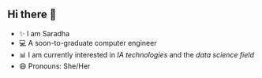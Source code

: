 ## Hi there 👋

<!--
**SaradhaP6/SaradhaP6** is a ✨ _special_ ✨ repository because its `README.md` (this file) appears on your GitHub profile.

Here are some ideas to get you started:

- 🔭 I’m currently working on ...
- 🌱 I’m currently learning ...
- 👯 I’m looking to collaborate on ...
- 🤔 I’m looking for help with ...
- 💬 Ask me about ...
- 📫 How to reach me: ...
- 😄 Pronouns: ...
- ⚡ Fun fact: ...
-->

- ✨ I am Saradha
- 💻 A soon-to-graduate computer engineer
- 📊 I am currently interested in _IA technologies_ and the _data science field_
- 😄 Pronouns: She/Her
